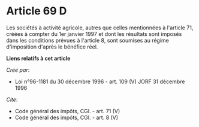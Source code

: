# Article 69 D

Les sociétés à activité agricole, autres que celles mentionnées à l'article 71, créées à compter du 1er janvier 1997 et dont
les résultats sont imposés dans les conditions prévues à l'article 8, sont soumises au régime d'imposition d'après le
bénéfice réel.

**Liens relatifs à cet article**

_Créé par_:

  - Loi n°96-1181 du 30 décembre 1996 - art. 109 (V) JORF 31 décembre 1996

_Cite_:

  - Code général des impôts, CGI. - art. 71 (V)
  - Code général des impôts, CGI. - art. 8 (V)
